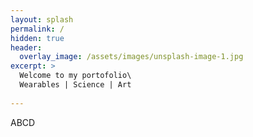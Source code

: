 ```yaml
---
layout: splash
permalink: /
hidden: true
header:
  overlay_image: /assets/images/unsplash-image-1.jpg
excerpt: >
  Welcome to my portofolio\
  Wearables | Science | Art
   
---
```


ABCD

